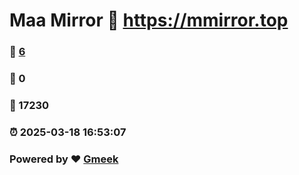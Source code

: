 # Maa Mirror :link: https://mmirror.top 
### :page_facing_up: [6](https://mmirror.top/tag.html) 
### :speech_balloon: 0 
### :hibiscus: 17230 
### :alarm_clock: 2025-03-18 16:53:07 
### Powered by :heart: [Gmeek](https://github.com/Meekdai/Gmeek)
